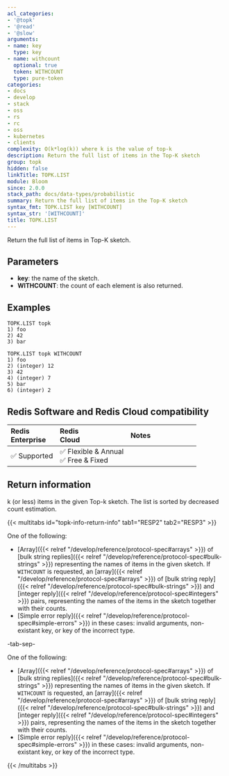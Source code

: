 ```yaml
---
acl_categories:
- '@topk'
- '@read'
- '@slow'
arguments:
- name: key
  type: key
- name: withcount
  optional: true
  token: WITHCOUNT
  type: pure-token
categories:
- docs
- develop
- stack
- oss
- rs
- rc
- oss
- kubernetes
- clients
complexity: O(k*log(k)) where k is the value of top-k
description: Return the full list of items in the Top-K sketch
group: topk
hidden: false
linkTitle: TOPK.LIST
module: Bloom
since: 2.0.0
stack_path: docs/data-types/probabilistic
summary: Return the full list of items in the Top-K sketch
syntax_fmt: TOPK.LIST key [WITHCOUNT]
syntax_str: '[WITHCOUNT]'
title: TOPK.LIST
---
```

Return the full list of items in Top-K sketch.

## Parameters

* **key**: the name of the sketch.
* **WITHCOUNT**: the count of each element is also returned.

## Examples

```
TOPK.LIST topk
1) foo
2) 42
3) bar
```

```
TOPK.LIST topk WITHCOUNT
1) foo
2) (integer) 12
3) 42
4) (integer) 7
5) bar
6) (integer) 2
```


## Redis Software and Redis Cloud compatibility

| Redis<br />Enterprise | Redis<br />Cloud | <span style="min-width: 9em; display: table-cell">Notes</span> |
|:----------------------|:-----------------|:------|
| <span title="Supported">&#x2705; Supported</span><br /> | <span title="Supported">&#x2705; Flexible & Annual</span><br /><span title="Supported">&#x2705; Free & Fixed</nobr></span> |  |


## Return information

k (or less) items in the given Top-k sketch. The list is sorted by decreased count estimation.

{{< multitabs id="topk-info-return-info" 
    tab1="RESP2" 
    tab2="RESP3" >}}

One of the following:

* [Array]({{< relref "/develop/reference/protocol-spec#arrays" >}}) of [bulk string replies]({{< relref "/develop/reference/protocol-spec#bulk-strings" >}}) representing the names of items in the given sketch. If `WITHCOUNT` is requested, an [array]({{< relref "/develop/reference/protocol-spec#arrays" >}}) of [bulk string reply]({{< relref "/develop/reference/protocol-spec#bulk-strings" >}}) and 
[integer reply]({{< relref "/develop/reference/protocol-spec#integers" >}}) pairs, representing the names of the items in the sketch together with their counts.
* [Simple error reply]({{< relref "/develop/reference/protocol-spec#simple-errors" >}}) in these cases: invalid arguments, non-existant key, or key of the incorrect type.

-tab-sep-

One of the following:

* [Array]({{< relref "/develop/reference/protocol-spec#arrays" >}}) of [bulk string replies]({{< relref "/develop/reference/protocol-spec#bulk-strings" >}}) representing the names of items in the given sketch. If `WITHCOUNT` is requested, an [array]({{< relref "/develop/reference/protocol-spec#arrays" >}}) of [bulk string reply]({{< relref "/develop/reference/protocol-spec#bulk-strings" >}}) and 
[integer reply]({{< relref "/develop/reference/protocol-spec#integers" >}}) pairs, representing the names of the items in the sketch together with their counts.
* [Simple error reply]({{< relref "/develop/reference/protocol-spec#simple-errors" >}}) in these cases: invalid arguments, non-existant key, or key of the incorrect type.

{{< /multitabs >}}